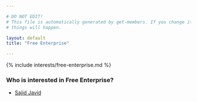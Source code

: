 ```yaml
---

# DO NOT EDIT!
# This file is automatically generated by get-members. If you change it, bad
# things will happen.

layout: default
title: "Free Enterprise"

---
```


{% include interests/free-enterprise.md %}

### Who is interested in Free Enterprise?


* [Sajid Javid](../members/sajid-javid.html)
